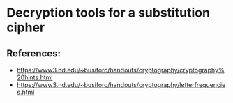 # Decryption tools for a substitution cipher 

## References:
- https://www3.nd.edu/~busiforc/handouts/cryptography/cryptography%20hints.html
- https://www3.nd.edu/~busiforc/handouts/cryptography/letterfrequencies.html

